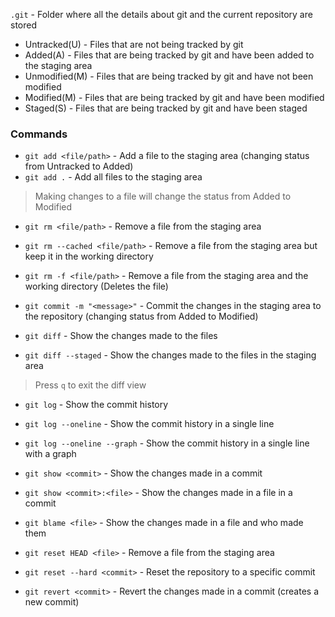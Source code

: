 `.git` - Folder where all the details about git and the current repository are stored

- Untracked(U) - Files that are not being tracked by git
- Added(A) - Files that are being tracked by git and have been added to the staging area
- Unmodified(M) - Files that are being tracked by git and have not been modified
- Modified(M) - Files that are being tracked by git and have been modified
- Staged(S) - Files that are being tracked by git and have been staged

### Commands
- `git add <file/path>` - Add a file to the staging area (changing status from Untracked to Added)
- `git add .` - Add all files to the staging area

> Making changes to a file will change the status from Added to Modified

- `git rm <file/path>` - Remove a file from the staging area
- `git rm --cached <file/path>` - Remove a file from the staging area but keep it in the working directory
- `git rm -f <file/path>` - Remove a file from the staging area and the working directory (Deletes the file)

- `git commit -m "<message>"` - Commit the changes in the staging area to the repository (changing status from Added to Modified)

- `git diff` - Show the changes made to the files
- `git diff --staged` - Show the changes made to the files in the staging area
> Press `q` to exit the diff view

- `git log` - Show the commit history
- `git log --oneline` - Show the commit history in a single line
- `git log --oneline --graph` - Show the commit history in a single line with a graph

- `git show <commit>` - Show the changes made in a commit
- `git show <commit>:<file>` - Show the changes made in a file in a commit

- `git blame <file>` - Show the changes made in a file and who made them

- `git reset HEAD <file>` - Remove a file from the staging area
- `git reset --hard <commit>` - Reset the repository to a specific commit
- `git revert <commit>` - Revert the changes made in a commit (creates a new commit)